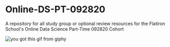 # Online-DS-PT-092820

A repository for all study group or optional review resources for the Flatiron School's Online Data Science Part-Time 092820 Cohort

![you got this gif from giphy](https://media.giphy.com/media/11F0d3IVhQbreE/giphy.gif)
